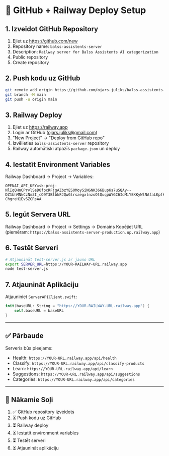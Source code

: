 # 🚀 GitHub + Railway Deploy Setup

## 1. Izveidot GitHub Repository

1. Ejiet uz https://github.com/new
2. Repository name: `balss-assistents-server`
3. Description: `Railway server for Balss Assistents AI categorization`
4. Public repository
5. Create repository

## 2. Push kodu uz GitHub

```bash
git remote add origin https://github.com/ojars.juliks/balss-assistents-server.git
git branch -M main
git push -u origin main
```

## 3. Railway Deploy

1. Ejiet uz https://railway.app
2. Login ar GitHub (ojars.juliks@gmail.com)
3. "New Project" → "Deploy from GitHub repo"
4. Izvēlieties `balss-assistents-server` repository
5. Railway automātiski atpazīs `package.json` un deploy

## 4. Iestatīt Environment Variables

Railway Dashboard → Project → Variables:
```
OPENAI_API_KEY=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
```

## 5. Iegūt Servera URL

Railway Dashboard → Project → Settings → Domains
Kopējiet URL (piemēram: `https://balss-assistents-server-production.up.railway.app`)

## 6. Testēt Serveri

```bash
# Atjaunināt test-server.js ar jauno URL
export SERVER_URL=https://YOUR-RAILWAY-URL.railway.app
node test-server.js
```

## 7. Atjaunināt Aplikāciju

Atjauniniet `ServerAPIClient.swift`:
```swift
init(baseURL: String = "https://YOUR-RAILWAY-URL.railway.app") {
    self.baseURL = baseURL
}
```

---

## ✅ Pārbaude

Serveris būs pieejams:
- Health: `https://YOUR-URL.railway.app/api/health`
- Classify: `https://YOUR-URL.railway.app/api/classify-products`
- Learn: `https://YOUR-URL.railway.app/api/learn`
- Suggestions: `https://YOUR-URL.railway.app/api/suggestions`
- Categories: `https://YOUR-URL.railway.app/api/categories`

---

## 🎯 Nākamie Soļi

1. ✅ GitHub repository izveidots
2. ⏳ Push kodu uz GitHub
3. ⏳ Railway deploy
4. ⏳ Iestatīt environment variables
5. ⏳ Testēt serveri
6. ⏳ Atjaunināt aplikāciju
